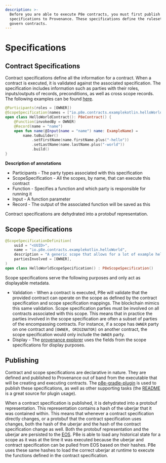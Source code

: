 ```yaml
---
description: >-
  Before you are able to execute P8e contracts, you must first publish
  specifications to Provenance. These specifications define the ruleset that
  govern contracts.
---
```


# Specifications

## Contract Specifications

Contract specifications define all the information for a contract. When a contract is executed, it is validated against the associated specification. The specification includes information such as parties with their roles, inputs/outputs of records, preconditions, as well as cross scope records. The following examples can be found [here](https://github.com/provenance-io/p8e-gradle-plugin/tree/main/example-kotlin).

```kotlin
@Participants(roles = [OWNER])
@ScopeSpecification(names = ["io.p8e.contracts.examplekotlin.helloWorld"])
open class HelloWorldContract(): P8eContract() {
    @Function(invokedBy = OWNER)
    @Record(name = "name")
    open fun name(@Input(name = "name") name: ExampleName) =
        name.toBuilder()
            .setFirstName(name.firstName.plus("-hello"))
            .setLastName(name.lastName.plus("-world"))
            .build()
}
```

**Description of annotations**

* Participants - The party types associated with this specification
* ScopeSpecification - All the scopes, by name, that can execute this contract
* Function - Specifies a function and which party is responsible for running it
* Input - A function parameter
* Record - The output of the associated function will be saved as this

Contract specifications are dehydrated into a protobuf representation. 

## Scope Specifications

```kotlin
@ScopeSpecificationDefinition(
    uuid = "<UUID>",
    name = "io.p8e.contracts.examplekotlin.helloWorld",
    description = "A generic scope that allows for a lot of example hello world contracts.",
    partiesInvolved = [OWNER],
)
open class HelloWorldScopeSpecification() : P8eScopeSpecification()

```

Scope specifications serve the following purposes and only act as displayable metadata.

* Validation - When a contract is executed, P8e will validate that the provided contract can operate on the scope as defined by the contract specification and scope specification mappings. The blockchain mimics this same validation. Scope specification parties must be involved on all contracts associated with this scope. This means that in practice the parties involved in the scope specification are often a subset of parties of the encompassing contracts. For instance, if a scope has `OWNER` party on one contract and `[OWNER, ORIGINATOR]` on another contract, the scope specification would only include the `OWNER` party. 
* Display - The [provenance explorer](https://explorer.provenance.io/dashboard) uses the fields from the scope specifications for display purposes.

## Publishing

Contract and scope specifications are declarative in nature. They are defined and published to Provenance out of band from the executable that will be creating and executing contracts. The [p8e-gradle-plugin](https://github.com/provenance-io/p8e-gradle-plugin)  is used to publish these specifications, as well as other supporting tasks \(the [README](https://github.com/provenance-io/p8e-gradle-plugin/blob/main/README.md) is a great source for plugin usage\).

When a contract specification is published, it is dehydrated into a protobuf representation. This representation contains a hash of the uberjar that it was contained within. This means that whenever a contract specification directly changes, or a protobuf that the contract specification uses changes, both the hash of the uberjar and the hash of the contract specification change as well. Both the protobuf representation and the uberjar are persisted to the [EOS](../overview/encrypted-object-store/). P8e is able to load any historical state for a scope as it was at the time it was executed because the uberjar and contract specification can be pulled from EOS based on their hashes. P8e uses these same hashes to load the correct uberjar at runtime to execute the functions defined in the contract specification.

